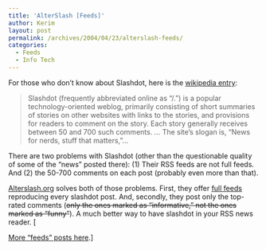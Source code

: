 ```yaml
---
title: 'AlterSlash [Feeds]'
author: Kerim
layout: post
permalink: /archives/2004/04/23/alterslash-feeds/
categories:
  - Feeds
  - Info Tech
---
```

For those who don&#8217;t know about Slashdot, here is the <a href="http://en.wikipedia.org/wiki/Slashdot" onclick="_gaq.push(['_trackEvent', 'outbound-article', 'http://en.wikipedia.org/wiki/Slashdot', 'wikipedia entry']);" >wikipedia entry</a>:

> Slashdot (frequently abbreviated online as &#8220;/.&#8221;) is a popular technology-oriented weblog, primarily consisting of short summaries of stories on other websites with links to the stories, and provisions for readers to comment on the story. Each story generally receives between 50 and 700 such comments. &#8230; The site&#8217;s slogan is, &#8220;News for nerds, stuff that matters,&#8221;&#8230; 

There are two problems with Slashdot (other than the questionable quality of some of the &#8220;news&#8221; posted there): (1) Their RSS feeds are not full feeds. And (2) the 50-700 comments on each post (probably even more than that).

<a href="http://alterslash.org/" onclick="_gaq.push(['_trackEvent', 'outbound-article', 'http://alterslash.org/', 'Alterslash.org']);" >Alterslash.org</a> solves both of those problems. First, they offer <a href="http://alterslash.org/rss_full.xml" onclick="_gaq.push(['_trackEvent', 'outbound-article', 'http://alterslash.org/rss_full.xml', 'full feeds']);" >full feeds</a> reproducing every slashdot post. And, secondly, they post only the top-rated comments (<span style="text-decoration: line-through;">only the ones marked as &#8220;informative,&#8221; not the ones marked as &#8220;funny&#8221;</span>). A much better way to have slashdot in your RSS news reader. [

<a href="http://test.oxus.net/archives/cat_feeds.html" onclick="_gaq.push(['_trackEvent', 'outbound-article', 'http://test.oxus.net/archives/cat_feeds.html', 'More &#8220;feeds&#8221; posts here']);" >More &#8220;feeds&#8221; posts here</a>.] 

